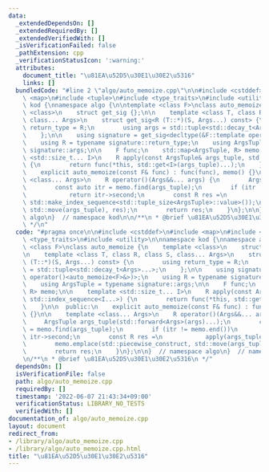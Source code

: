 ```yaml
---
data:
  _extendedDependsOn: []
  _extendedRequiredBy: []
  _extendedVerifiedWith: []
  _isVerificationFailed: false
  _pathExtension: cpp
  _verificationStatusIcon: ':warning:'
  attributes:
    document_title: "\u81EA\u52D5\u30E1\u30E2\u5316"
    links: []
  bundledCode: "#line 2 \"algo/auto_memoize.cpp\"\n\n#include <cstddef>\n#include\
    \ <map>\n#include <tuple>\n#include <type_traits>\n#include <utility>\n\nnamespace\
    \ kod {\nnamespace algo {\n\ntemplate <class F>\nclass auto_memoize {\n    template\
    \ <class>\n    struct get_sig {};\n\n    template <class T, class R, class S,\
    \ class... Args>\n    struct get_sig<R (T::*)(S, Args...) const> {\n        using\
    \ return_type = R;\n        using args = std::tuple<std::decay_t<Args>...>;\n\
    \    };\n\n    using signature = get_sig<decltype(&F::template operator()<auto_memoize<F>&>)>;\n\
    \    using R = typename signature::return_type;\n    using ArgsTuple = typename\
    \ signature::args;\n\n    F func;\n    std::map<ArgsTuple, R> memo;\n\n    template\
    \ <std::size_t... I>\n    R apply(const ArgsTuple& args_tuple, std::index_sequence<I...>)\
    \ {\n        return func(*this, std::get<I>(args_tuple)...);\n    }\n\n  public:\n\
    \    explicit auto_memoize(const F& func) : func(func), memo() {}\n\n    template\
    \ <class... Args>\n    R operator()(Args&&... args) {\n        ArgsTuple args_tuple(std::forward<Args>(args)...);\n\
    \        const auto itr = memo.find(args_tuple);\n        if (itr != memo.end())\n\
    \            return itr->second;\n        const R res =\n            apply(args_tuple,\
    \ std::make_index_sequence<std::tuple_size<ArgsTuple>::value>());\n        memo.emplace(std::piecewise_construct,\
    \ std::move(args_tuple), res);\n        return res;\n    }\n};\n\n}  // namespace\
    \ algo\n}  // namespace kod\n\n/**\n * @brief \u81EA\u52D5\u30E1\u30E2\u5316\n\
    \ */\n"
  code: "#pragma once\n\n#include <cstddef>\n#include <map>\n#include <tuple>\n#include\
    \ <type_traits>\n#include <utility>\n\nnamespace kod {\nnamespace algo {\n\ntemplate\
    \ <class F>\nclass auto_memoize {\n    template <class>\n    struct get_sig {};\n\
    \n    template <class T, class R, class S, class... Args>\n    struct get_sig<R\
    \ (T::*)(S, Args...) const> {\n        using return_type = R;\n        using args\
    \ = std::tuple<std::decay_t<Args>...>;\n    };\n\n    using signature = get_sig<decltype(&F::template\
    \ operator()<auto_memoize<F>&>)>;\n    using R = typename signature::return_type;\n\
    \    using ArgsTuple = typename signature::args;\n\n    F func;\n    std::map<ArgsTuple,\
    \ R> memo;\n\n    template <std::size_t... I>\n    R apply(const ArgsTuple& args_tuple,\
    \ std::index_sequence<I...>) {\n        return func(*this, std::get<I>(args_tuple)...);\n\
    \    }\n\n  public:\n    explicit auto_memoize(const F& func) : func(func), memo()\
    \ {}\n\n    template <class... Args>\n    R operator()(Args&&... args) {\n   \
    \     ArgsTuple args_tuple(std::forward<Args>(args)...);\n        const auto itr\
    \ = memo.find(args_tuple);\n        if (itr != memo.end())\n            return\
    \ itr->second;\n        const R res =\n            apply(args_tuple, std::make_index_sequence<std::tuple_size<ArgsTuple>::value>());\n\
    \        memo.emplace(std::piecewise_construct, std::move(args_tuple), res);\n\
    \        return res;\n    }\n};\n\n}  // namespace algo\n}  // namespace kod\n\
    \n/**\n * @brief \u81EA\u52D5\u30E1\u30E2\u5316\n */"
  dependsOn: []
  isVerificationFile: false
  path: algo/auto_memoize.cpp
  requiredBy: []
  timestamp: '2022-06-07 21:43:34+09:00'
  verificationStatus: LIBRARY_NO_TESTS
  verifiedWith: []
documentation_of: algo/auto_memoize.cpp
layout: document
redirect_from:
- /library/algo/auto_memoize.cpp
- /library/algo/auto_memoize.cpp.html
title: "\u81EA\u52D5\u30E1\u30E2\u5316"
---
```

